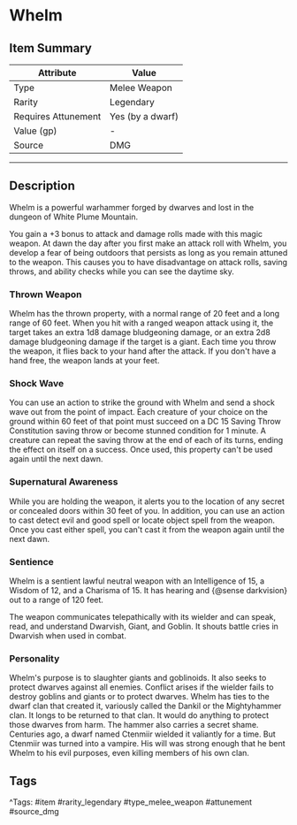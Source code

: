 # Whelm

## Item Summary

| Attribute            | Value                        |
|----------------------|------------------------------|
| Type                 | Melee Weapon |
| Rarity               | Legendary             |
| Requires Attunement  | Yes (by a dwarf)                |
| Value (gp)           | -    |
| Source               | DMG |

---

## Description

Whelm is a powerful warhammer forged by dwarves and lost in the dungeon of White Plume Mountain.

You gain a +3 bonus to attack and damage rolls made with this magic weapon. At dawn the day after you first make an attack roll with Whelm, you develop a fear of being outdoors that persists as long as you remain attuned to the weapon. This causes you to have disadvantage on attack rolls, saving throws, and ability checks while you can see the daytime sky.

### Thrown Weapon

Whelm has the thrown property, with a normal range of 20 feet and a long range of 60 feet. When you hit with a ranged weapon attack using it, the target takes an extra 1d8 damage bludgeoning damage, or an extra 2d8 damage bludgeoning damage if the target is a giant. Each time you throw the weapon, it flies back to your hand after the attack. If you don't have a hand free, the weapon lands at your feet.

### Shock Wave

You can use an action to strike the ground with Whelm and send a shock wave out from the point of impact. Each creature of your choice on the ground within 60 feet of that point must succeed on a DC 15 Saving Throw Constitution saving throw or become stunned condition for 1 minute. A creature can repeat the saving throw at the end of each of its turns, ending the effect on itself on a success. Once used, this property can't be used again until the next dawn.

### Supernatural Awareness

While you are holding the weapon, it alerts you to the location of any secret or concealed doors within 30 feet of you. In addition, you can use an action to cast detect evil and good spell or locate object spell from the weapon. Once you cast either spell, you can't cast it from the weapon again until the next dawn.

### Sentience

Whelm is a sentient lawful neutral weapon with an Intelligence of 15, a Wisdom of 12, and a Charisma of 15. It has hearing and {@sense darkvision} out to a range of 120 feet.

The weapon communicates telepathically with its wielder and can speak, read, and understand Dwarvish, Giant, and Goblin. It shouts battle cries in Dwarvish when used in combat.

### Personality

Whelm's purpose is to slaughter giants and goblinoids. It also seeks to protect dwarves against all enemies. Conflict arises if the wielder fails to destroy goblins and giants or to protect dwarves. Whelm has ties to the dwarf clan that created it, variously called the Dankil or the Mightyhammer clan. It longs to be returned to that clan. It would do anything to protect those dwarves from harm. The hammer also carries a secret shame. Centuries ago, a dwarf named Ctenmiir wielded it valiantly for a time. But Ctenmiir was turned into a vampire. His will was strong enough that he bent Whelm to his evil purposes, even killing members of his own clan.

## Tags

^Tags: #item #rarity_legendary #type_melee_weapon #attunement #source_dmg